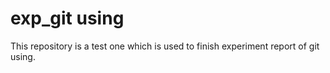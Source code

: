# exp_git using
This repository is a test one which is used to finish experiment report of git using.
